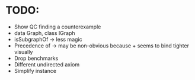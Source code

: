 # TODO:

* Show QC finding a counterexample
* data Graph, class IGraph
* isSubgraphOf -> less magic
* Precedence of -> may be non-obvious because + seems to bind tighter visually
* Drop benchmarks
* Different undirected axiom
* Simplify instance

